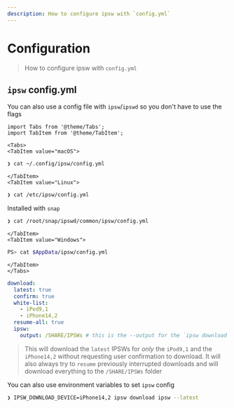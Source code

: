 ```yaml
---
description: How to configure ipsw with `config.yml`
---
```


# Configuration

> How to configure ipsw with `config.yml`

## `ipsw` config.yml

You can also use a config file with `ipsw`/`ipswd` so you don't have to use the flags

```mdx-code-block
import Tabs from '@theme/Tabs';
import TabItem from '@theme/TabItem';
```

```mdx-code-block
<Tabs>
<TabItem value="macOS">
```

```bash
❯ cat ~/.config/ipsw/config.yml
```

```mdx-code-block
</TabItem>
<TabItem value="Linux">
```

```bash
❯ cat /etc/ipsw/config.yml
```

Installed with `snap`

```bash
❯ cat /root/snap/ipswd/common/ipsw/config.yml
```

```mdx-code-block
</TabItem>
<TabItem value="Windows">
```

```bash
PS> cat $AppData/ipsw/config.yml
```

```mdx-code-block
</TabItem>
</Tabs>
```

```yaml
download:
  latest: true
  confirm: true
  white-list:
    - iPod9,1
    - iPhone14,2
  resume-all: true
  ipsw:
    output: /SHARE/IPSWs # this is the --output for the `ipsw download ipsw` command
```

> This will download the `latest` IPSWs for _only_ the `iPod9,1` and the `iPhone14,2` without requesting user confirmation to download. It will also always try to `resume` previously interrupted downloads and will download everything to the `/SHARE/IPSWs` folder

You can also use environment variables to set `ipsw` config

```bash
❯ IPSW_DOWNLOAD_DEVICE=iPhone14,2 ipsw download ipsw --latest
```